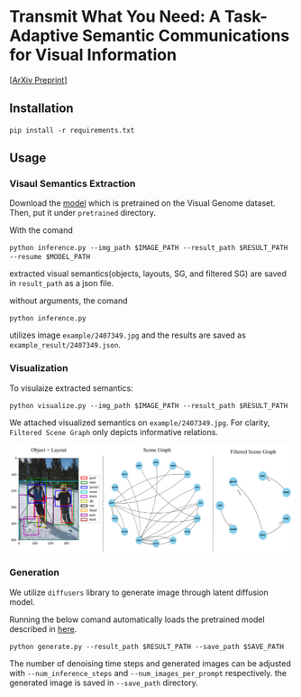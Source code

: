 # Transmit What You Need: A Task-Adaptive Semantic Communications for Visual Information
[[ArXiv Preprint](https://arxiv.org/abs/2412.13646)]
## Installation
```
pip install -r requirements.txt
```

## Usage
### Visaul Semantics Extraction
Download the [model](https://drive.google.com/file/d/1id6oD_iwiNDD6HyCn2ORgRTIKkPD3tUD/view) which is pretrained on the Visual Genome dataset. Then, put it under `pretrained` directory.

With the comand
```
python inference.py --img_path $IMAGE_PATH --result_path $RESULT_PATH --resume $MODEL_PATH
```
extracted visual semantics(objects, layouts, SG, and filtered SG) are saved in `result_path` as a json file.

without arguments, the comand
```
python inference.py
```
utilizes image `example/2407349.jpg` and the results are saved as `example_result/2407349.json`.

### Visualization
To visulaize extracted semantics:
```
python visualize.py --img_path $IMAGE_PATH --result_path $RESULT_PATH
```

We attached visualized semantics on `example/2407349.jpg`.
For clarity, `Filtered Scene Graph` only depicts informative relations. 

<p align="center">
  <img src="example_result/visualization_2407349.png">
</p>

### Generation
We utilize `diffusers` library to generate image through latent diffusion model.

Running the below comand automatically loads the pretrained model described in [here](https://github.com/TonyLianLong/LLM-groundedDiffusion.git).
```
python generate.py --result_path $RESULT_PATH --save_path $SAVE_PATH
```
The number of denoising time steps and generated images can be adjusted with `--num_inference_steps` and `--num_images_per_prompt` respectively.
the generated image is saved in `--save_path` directory.
